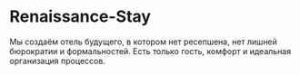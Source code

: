# Renaissance-Stay
Мы создаём отель будущего, в котором нет ресепшена, нет лишней бюрократии и формальностей. Есть только гость, комфорт и идеальная организация процессов.
